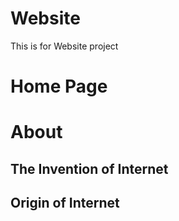 # Website
This is for Website project
<h1>
Home Page </h1>
<h1>About</h1>

<h2>The Invention of Internet</h2>
<h2>Origin of Internet </h2>
